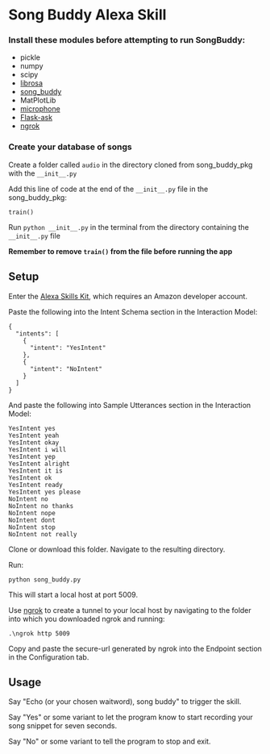 # Song Buddy Alexa Skill

### Install these modules before attempting to run SongBuddy:

 * pickle
 * numpy
 * scipy
 * [librosa](https://github.com/LLCogWorks2017/Week1/issues/6 "librosa installation instructions")
 * [song_buddy](https://github.com/spider-robinson/echo_buddy/tree/master/song_buddy_pkg)
 * MatPlotLib
 * [microphone](https://github.com/LLCogWorks2017/Microphone "Ryan Soklaski's Microphone module")
 * [Flask-ask](https://flask-ask.readthedocs.io/en/latest/ "Flask-ask information and download page")
 * [ngrok](https://ngrok.com/ "ngrok information and download page")
 
 ### Create your database of songs
 
 Create a folder called `audio` in the directory cloned from song_buddy_pkg with the `__init__.py`
 
 Add this line of code at the end of the `__init__.py` file in the song_buddy_pkg:
 
 ```
 train()
 ```

Run `python __init__.py` in the terminal from the directory containing the `__init__.py` file

__Remember to remove `train()` from the file before running the app__

## Setup

Enter the [Alexa Skills Kit](https://developer.amazon.com/edw/home.html#/skills "Amazon's Alexa Skills Kit"), which requires an Amazon developer account.

Paste the following into the Intent Schema section in the Interaction Model:
    
  ```
  {
    "intents": [
      {
        "intent": "YesIntent"
      },
      {
        "intent": "NoIntent"
      }
    ]
  } 
  ```
  
  And paste the following into Sample Utterances section in the Interaction Model:
  ```
  YesIntent yes
  YesIntent yeah
  YesIntent okay
  YesIntent i will
  YesIntent yep
  YesIntent alright
  YesIntent it is
  YesIntent ok
  YesIntent ready
  YesIntent yes please
  NoIntent no
  NoIntent no thanks
  NoIntent nope
  NoIntent dont
  NoIntent stop
  NoIntent not really
  ```
  
  Clone or download this folder. Navigate to the resulting directory.
  
  Run:
  ```
  python song_buddy.py
  ```
  
  This will start a local host at port 5009.
  
  Use [ngrok](https://ngrok.com/ "ngrok information and download page") to create a tunnel to your local host by navigating to the folder into which you downloaded ngrok and running:
  
  ```
  .\ngrok http 5009
  ```
  
  Copy and paste the secure-url generated by ngrok into the Endpoint section in the Configuration tab.

  
## Usage

Say "Echo (or your chosen waitword), song buddy" to trigger the skill. 

Say "Yes" or some variant to let the program know to start recording your song snippet for seven seconds.

Say "No" or some variant to tell the program to stop and exit.
